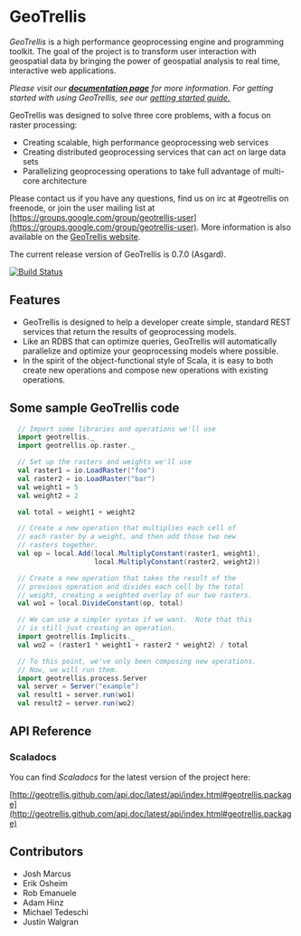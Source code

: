 # GeoTrellis

*GeoTrellis* is a high performance geoprocessing engine and programming toolkit.  The goal of the project is to transform
user interaction with geospatial data by bringing the power of geospatial analysis to real time, interactive web applications.

_Please visit our **[documentation page](http://geotrellis.github.com)** for more information. For getting 
started with using GeoTrellis, see our [getting started guide.](http://geotrellis.github.com/gettingstarted)_

GeoTrellis was designed to solve three core problems, with a focus on raster processing:

- Creating scalable, high performance geoprocessing web services
- Creating distributed geoprocessing services that can act on large data sets
- Parallelizing geoprocessing operations to take full advantage of multi-core architecture 

Please contact us if you have any questions, find us on irc at #geotrellis on freenode, or join 
the user mailing list at [https://groups.google.com/group/geotrellis-user](https://groups.google.com/group/geotrellis-user).
More information is also available on the [GeoTrellis website](http://www.azavea.com/products/geotrellis/).

The current release version of GeoTrellis is 0.7.0 (Asgard).

[![Build Status](https://api.travis-ci.org/geotrellis/geotrellis.png)](http://travis-ci.org/geotrellis/geotrellis)

## Features

- GeoTrellis is designed to help a developer create simple, standard REST services that return the results of geoprocessing models.
- Like an RDBS that can optimize queries, GeoTrellis will automatically parallelize and optimize your geoprocessing models where possible.  
- In the spirit of the object-functional style of Scala, it is easy to both create new operations and compose new 
operations with existing operations.

## Some sample GeoTrellis code

```scala
  // Import some libraries and operations we'll use
  import geotrellis._
  import geotrellis.op.raster._

  // Set up the rasters and weights we'll use
  val raster1 = io.LoadRaster("foo")
  val raster2 = io.LoadRaster("bar")
  val weight1 = 5
  val weight2 = 2

  val total = weight1 + weight2

  // Create a new operation that multiplies each cell of
  // each raster by a weight, and then add those two new
  // rasters together.
  val op = local.Add(local.MultiplyConstant(raster1, weight1),
                     local.MultiplyConstant(raster2, weight2))

  // Create a new operation that takes the result of the
  // previous operation and divides each cell by the total
  // weight, creating a weighted overlay of our two rasters.
  val wo1 = local.DivideConstant(op, total)

  // We can use a simpler syntax if we want.  Note that this
  // is still just creating an operation.
  import geotrellis.Implicits._
  val wo2 = (raster1 * weight1 + raster2 * weight2) / total

  // To this point, we've only been composing new operations.
  // Now, we will run them.
  import geotrellis.process.Server
  val server = Server("example")
  val result1 = server.run(wo1)
  val result2 = server.run(wo2)
```

## API Reference

### Scaladocs

You can find *Scaladocs* for the latest version of the project here:

[http://geotrellis.github.com/api.doc/latest/api/index.html#geotrellis.package](http://geotrellis.github.com/api.doc/latest/api/index.html#geotrellis.package)

## Contributors

 - Josh Marcus
 - Erik Osheim
 - Rob Emanuele 
 - Adam Hinz
 - Michael Tedeschi
 - Justin Walgran
